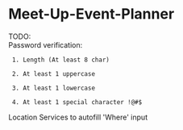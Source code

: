# Meet-Up-Event-Planner


TODO:	
	Password verification:
	
	 1. Length (At least 8 char)
	
	 2. At least 1 uppercase
	
	 3. At least 1 lowercase
	
	 4. At least 1 special character !@#$
			
			
 Location Services to autofill 'Where' input
	

	
				
